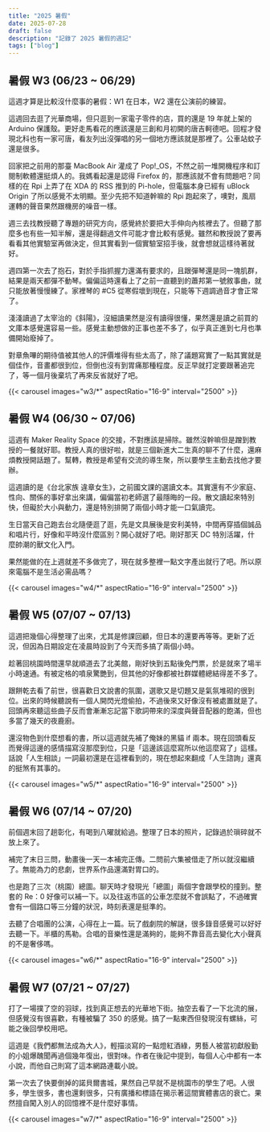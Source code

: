 ```yaml
---
title: "2025 暑假"
date: 2025-07-28
draft: false
description: "記錄了 2025 暑假的週記"
tags: ["blog"]
---
```

## 暑假 W3 (06/23 ~ 06/29)

這週才算是比較沒什麼事的暑假：W1 在日本，W2 還在公演前的練習。

這週回去逛了光華商場，但只逛到一家電子零件的店，買的還是 19 年就上架的 Arduino 保護殼。更好走馬看花的應該還是三創和月初開的唐吉軻德吧。回程才發現北科也有一家可唐，看友列出沒彈唱的另一個地方應該就是那裡了。公車站蚊子還是很多。

回家把之前用的那臺 MacBook Air 灌成了 Pop!\_OS，不然之前一堆開機程序和訂閱制軟體還挺煩人的。我媽看起還是認得 Firefox 的，那應該就不會有問題吧？同樣的在 Rpi 上弄了在 XDA 的 RSS 推到的 Pi-hole，但電腦本身已經有 uBlock Origin 了所以感覺不太明顯。至少先把不知道幹嘛的 Rpi 跑起來了，噢對，風扇運轉的聲音果然跟機房的噪音一樣。

週三去找教授聽了專題的研究方向，感覺終於要把大手伸向內核裡去了。但聽了那麼多也有些一知半解，還是得翻過文件可能才會比較有感覺。雖然和教授說了要再看看其他實驗室再做決定，但其實看到一個實驗室招手後，就會想就這樣待著就好。

週四第一次去了抱石，對於手指抓握力還滿有要求的，且跟彈琴還是同一塊肌群，結果是兩天都彈不動琴。偏偏這時還看上了之前一直聽到的蕭邦第一號敘事曲，就只能放著慢慢練了。家裡琴的 \#C5 從寒假壞到現在，只能等下週調過音才會正常了。

淺淺讀過了太宰治的《斜陽》，沒細讀果然是沒有讀得很懂，果然還是讀之前買的文庫本感覺還容易一些。感覺主動想做的正事也差不多了，似乎真正進到七月也準備開始廢掉了。

對章魚嗶的期待值被其他人的評價堆得有些太高了，除了議題寫實了一點其實就是個佳作，音畫都很到位，但倒也沒有到胃痛那種程度。反正早就打定要跟著追完了，等一個月後棄坑了再來反省就好了吧。

{{< carousel images="w3/*" aspectRatio="16-9" interval="2500" >}}

## 暑假 W4 (06/30 ~ 07/06)

這週有 Maker Reality Space 的交接，不對應該是掃除。雖然沒幹嘛但是蹭到教授的一餐就好耶。教授人真的很好啦，就是三個新進大二生真的聊不了什麼，還麻煩教授開話題了。幫轉，教授是希望有交流的導生聚，所以要學生主動去找他才要辦。

這週讀的是《台北家族 違章女生》，之前國文課的選讀文本。其實還有不少家庭、性向、關係的事好拿出來講，偏偏當初老師選了最隱晦的一段。散文讀起來特別快，但礙於大小與動力，還是特別排開了兩個小時才能一口氣讀完。

生日當天自己跑去台北隨便逛了逛，先是文具展後是安利美特，中間再穿插個誠品和唱片行，好像和平時沒什麼區別？開心就好了吧。剛好那天 DC 特別活躍，什麼帥潮的獸文化入門。

果然能做的在上週就差不多做完了，現在就多整裡一點文字產出就行了吧。所以原來電腦不是生活必需品嗎？

{{< carousel images="w4/*" aspectRatio="16-9" interval="2500" >}}

## 暑假 W5 (07/07 ~ 07/13)

這週把幾個心得整理了出來，尤其是修課回顧，但日本的還要再等等。更新了近況，但因為日期設定在凌晨時設到了今天而多搞了兩個小時。

趁著回桃園時間還早就順道去了北美館，剛好快到五點後免門票，於是就來了場半小時速通。有被定格的噴泉驚艷到，但其他的好像都被社群媒體總結得差不多了。

跟餅乾去看了前世，很喜歡日文說書的氛圍，選歌又是切題又是氣氛堆砌的很到位。出來的時候聽說有一個人開閃光燈偷拍，不過後來又好像沒有被處置就是了。回頭再來聽這些曲子反而會漸漸忘記當下歌詞帶來的深度與聲音配器的飽滿，但也多當了幾天的夜鹿廚。

還沒物色到什麼想看的書，所以這週就先補了俺妹的黑貓 if 兩本。現在回頭看反而覺得這邊的感情描寫沒那麼到位，只是「這邊該這麼寫所以他這麼寫了」這樣。話說「人生相談」一詞最初還是在這裡看到的，現在想起來翻成「人生諮詢」還真的挺煞有其事的。

{{< carousel images="w5/*" aspectRatio="16-9" interval="2500" >}}


## 暑假 W6 (07/14 ~ 07/20)

前個週末回了趟彰化，有喝到八曜就給過。整理了日本的照片，記錄過於瑣碎就不放上來了。

補完了末日三問，動畫後一天一本補完正傳。二問前六集被借走了所以就沒繼續了。無能為力的悲劇，世界系作品還滿對胃口的。

也是跑了三次（桃園）總圖。聊天時才發現光「總圖」兩個字會跟學校的撞到。整套的 Re：0 好像可以補一下。以及往返市區的公車怎麼就不會誤點了，不過確實會有一個路口等三分鐘的狀況，時刻表還是挺準的。

去聽了合唱團的公演，心得在上一篇。玩了戲劇院的解謎，很多錄音感覺可以好好去聽一下。半櫃的馬勒。合唱的音樂性還是滿夠的，能夠不靠音高去變化大小聲真的不是奢侈嗎。

{{< carousel images="w6/*" aspectRatio="16-9" interval="2500" >}}

## 暑假 W7 (07/21 ~ 07/27)

打了一場撲了空的羽球，找到真正想去的光華地下街。抽空去看了一下北流的展，但感覺沒有很喜歡，有種被騙了 350 的感覺。搞了一點東西但發現沒有螺絲，可能之後回學校用吧。

這週是《我們都無法成為大人》，輕描淡寫的一點燈紅酒綠，男藝人被當初獻殷勤的小姐爆醜聞再過個幾年復出，很對味。作者在後記中提到，每個人心中都有一本小說，而他自己則寫了這本網路連載小說。

第一次去了快要倒掉的諾貝爾書城，果然自己早就不是桃園市的學生了吧。人很多，學生很多，書也還剩很多，只有廣播和標語在揭示著這間實體書店的衰亡。果然擅自闖入別人的回憶裡不是什麼好事情。

{{< carousel images="w7/*" aspectRatio="16-9" interval="2500" >}}
